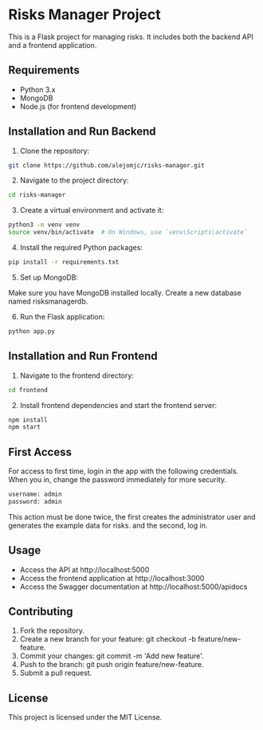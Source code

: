 # Risks Manager Project

This is a Flask project for managing risks. It includes both the backend API and a frontend application.

## Requirements

- Python 3.x
- MongoDB
- Node.js (for frontend development)

## Installation and Run Backend

1. Clone the repository:

```bash
git clone https://github.com/alejomjc/risks-manager.git
```

2. Navigate to the project directory:
```bash
cd risks-manager
```

3. Create a virtual environment and activate it:
```bash
python3 -m venv venv
source venv/bin/activate  # On Windows, use `venv\Scripts\activate`
```

4. Install the required Python packages:
```bash
pip install -r requirements.txt
```

5. Set up MongoDB:

Make sure you have MongoDB installed locally.
Create a new database named risksmanagerdb.

6. Run the Flask application:
```bash
python app.py
```

## Installation and Run Frontend

1. Navigate to the frontend directory:
```bash
cd frontend
```

2. Install frontend dependencies and start the frontend server:
```bash
npm install
npm start
```

## First Access
For access to first time, login in the app with the following credentials. When you in, change the password immediately for more security.
```bash
username: admin
password: admin
```
This action must be done twice, the first creates the administrator user and generates the example data for risks. and the second, log in.

## Usage
- Access the API at http://localhost:5000
- Access the frontend application at http://localhost:3000
- Access the Swagger documentation at http://localhost:5000/apidocs

## Contributing
1. Fork the repository.
2. Create a new branch for your feature: git checkout -b feature/new-feature.
3. Commit your changes: git commit -m 'Add new feature'.
4. Push to the branch: git push origin feature/new-feature.
5. Submit a pull request.

## License
This project is licensed under the MIT License.

